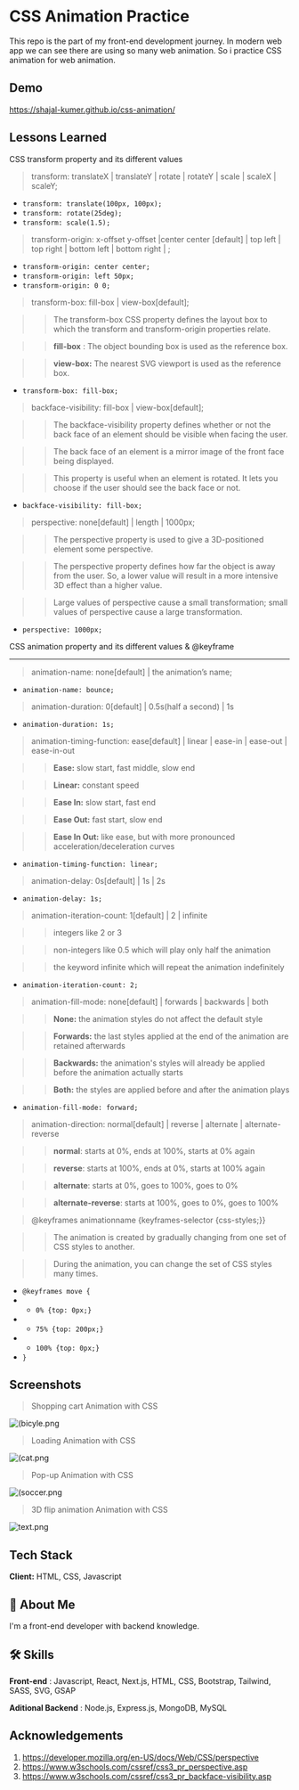 # CSS Animation Practice

This repo is the part of my front-end development journey. In modern web app we can see there are using so many web animation. So i practice CSS animation for web animation.

## Demo

https://shajal-kumer.github.io/css-animation/

## Lessons Learned

CSS transform property and its different values

> transform: translateX | translateY | rotate | rotateY | scale | scaleX | scaleY;

-   `transform: translate(100px, 100px);`
-   `transform: rotate(25deg);`
-   `transform: scale(1.5);`

> transform-origin: x-offset y-offset |center center [default] | top left | top right | bottom left | bottom right | ;

-   `transform-origin: center center;`
-   `transform-origin: left 50px;`
-   `transform-origin: 0 0;`

> transform-box: fill-box | view-box[default];

> > The transform-box CSS property defines the layout box to which the transform and transform-origin properties relate.

> > **fill-box** : The object bounding box is used as the reference box.

> > **view-box:** The nearest SVG viewport is used as the reference box.

-   `transform-box: fill-box;`

> backface-visibility: fill-box | view-box[default];

> > The backface-visibility property defines whether or not the back face of an element should be visible when facing the user.

> > The back face of an element is a mirror image of the front face being displayed.

> > This property is useful when an element is rotated. It lets you choose if the user should see the back face or not.

-   `backface-visibility: fill-box;`

> perspective: none[default] | length | 1000px;

> > The perspective property is used to give a 3D-positioned element some perspective.

> > The perspective property defines how far the object is away from the user. So, a lower value will result in a more intensive 3D effect than a higher value.

> > Large values of perspective cause a small transformation; small values of perspective cause a large transformation.

-   `perspective: 1000px;`

CSS animation property and its different values & @keyframe

---

> animation-name: none[default] | the animation’s name;

-   `animation-name: bounce;`

> animation-duration: 0[default] | 0.5s(half a second) | 1s

-   `animation-duration: 1s;`

> animation-timing-function: ease[default] | linear | ease-in | ease-out | ease-in-out

> > **Ease:** slow start, fast middle, slow end

> > **Linear:** constant speed

> > **Ease In:** slow start, fast end

> > **Ease Out:** fast start, slow end

> > **Ease In Out:** like ease, but with more pronounced acceleration/deceleration curves

-   `animation-timing-function: linear;`

> animation-delay: 0s[default] | 1s | 2s

-   `animation-delay: 1s;`

> animation-iteration-count: 1[default] | 2 | infinite

> > integers like 2 or 3

> > non-integers like 0.5 which will play only half the animation

> > the keyword infinite which will repeat the animation indefinitely

-   `animation-iteration-count: 2;`

> animation-fill-mode: none[default] | forwards | backwards | both

> > **None:** the animation styles do not affect the default style

> > **Forwards:** the last styles applied at the end of the animation are retained afterwards

> > **Backwards:** the animation's styles will already be applied before the animation actually starts

> > **Both:** the styles are applied before and after the animation plays

-   `animation-fill-mode: forward;`

> animation-direction: normal[default] | reverse | alternate | alternate-reverse

> > **normal**: starts at 0%, ends at 100%, starts at 0% again

> > **reverse**: starts at 100%, ends at 0%, starts at 100% again

> > **alternate**: starts at 0%, goes to 100%, goes to 0%

> > **alternate-reverse**: starts at 100%, goes to 0%, goes to 100%

> @keyframes animationname {keyframes-selector {css-styles;}}

> > The animation is created by gradually changing from one set of CSS styles to another.

> > During the animation, you can change the set of CSS styles many times.

-   `@keyframes move {`
-   -   `0% {top: 0px;}`
-   -   `75% {top: 200px;}`
-   -   `100% {top: 0px;}`
-   `}`

## Screenshots

> Shopping cart Animation with CSS

![(bicyle.png](shopping.png)

> Loading Animation with CSS

![(cat.png](loading.png)

> Pop-up Animation with CSS

![(soccer.png](pop-up.png)

> 3D flip animation Animation with CSS

![text.png](flip.png)

## Tech Stack

**Client:** HTML, CSS, Javascript

## 🚀 About Me

I'm a front-end developer with backend knowledge.

## 🛠 Skills

**Front-end** : Javascript, React, Next.js, HTML, CSS, Bootstrap, Tailwind, SASS, SVG, GSAP

**Aditional Backend** : Node.js, Express.js, MongoDB, MySQL

## Acknowledgements

1. https://developer.mozilla.org/en-US/docs/Web/CSS/perspective
2. https://www.w3schools.com/cssref/css3_pr_perspective.asp
3. https://www.w3schools.com/cssref/css3_pr_backface-visibility.asp
